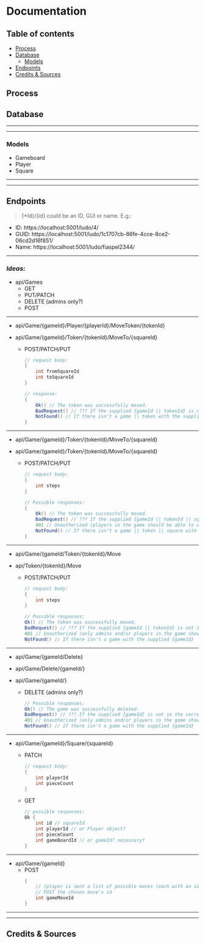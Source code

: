 # Documentation

## Table of contents

- [Process](#Process)
- [Database](#Database)
  - [Models](#Models)
- [Endpoints](#Endpoints)
- [Credits & Sources](#Credits-&-Sources)

## Process

## Database

---

---

### Models

- Gameboard
- Player
- Square

---

---

## Endpoints

> {\*Id}/{id} could be an ID, GUI or name. E.g.:

- ID: https://localhost:5001/ludo/4/
- GUID: https://localhost:5001/ludo/1c1707cb-86fe-4cce-8ce2-06cd2d16f851/
- Name: https://localhost:5001/ludo/fiaspel2344/

---

### **_Ideas_**:

- api/Games
  - GET
  - PUT/PATCH
  - DELETE (admins only?)
  - POST

---

- api/Game/{gameId}/Player/{playerId}/MoveToken/{tokenId}
- api/Game/{gameId}/Token/{tokenId}/MoveTo/{squareId}

  - POST/PATCH/PUT

    ```csharp
    // request body:
    {
        int fromSquareId
        int toSquareId
    }

    // response:
    {
        Ok() // The token was successfully moved.
        BadRequest() // ??? If the supplied {gameId || tokenId} is not in the correct format. ??? If the request is malformed in any way.
        NotFound() // If there isn't a game || token with the supplied {gameId || tokenId}
    }
    ```

---

- api/Game/{gameId}/Token/{tokenId}/MoveTo/{squareId}
- api/Game/{gameId}/Token/{tokenId}/MoveTo/{squareId}

  - POST/PATCH/PUT

    ```csharp
    // request body:
    {
        int steps
    }

    // Possible responses:
    {
        Ok() // The token was successfully moved.
        BadRequest() // ??? If the supplied {gameId || tokenId || squareId} is not in the correct format. ??? If the request is malformed in any way.
        401 // Unauthorized (players in the game should be able to update?). Or stricter still (only the player who owns the token can move it?)
        NotFound() // If there isn't a game || token || square with the supplied {gameId || tokenId || squareId}
    }
    ```

---

- api/Game/{gameId/Token/{tokenId}/Move
- api/Token/{tokenId}/Move

  - POST/PATCH/PUT

    ```csharp
    // request body:
    {
        int steps
    }

    // Possible responses:
    Ok() // The token was successfully moved.
    BadRequest() // ??? If the supplied {gameId || tokenId} is not in the correct format. ??? If the request is malformed in any way.
    401 // Unauthorized (only admins and/or players in the game should be able to delete?)
    NotFound() // If there isn't a game with the supplied {gameId}
    ```

---

- api/Game/{gameId/Delete}
- api/Game/Delete/{gameId/}
- api/Game/{gameId/}

  - DELETE (admins only?)

    ```csharp
    // Possible responses:
    Ok() // The game was successfully deleted.
    BadRequest() // ??? If the supplied {gameId} is not in the correct format. ??? If the request is malformed in any way.
    401 // Unauthorized (only admins and/or players in the game should be able to delete?)
    NotFound() // If there isn't a game with the supplied {gameId}
    ```

---

- api/Game/{gameId}/Square/{squareId}

  - PATCH
    ```csharp
    // request body:
    {
        int playerId
        int pieceCount
    }
    ```
  - GET
    ```csharp
    // possible responses:
    Ok {
        int id // squareId
        int playerId // or Player object?
        int pieceCount
        int gameBoardId // or gameId? necessary?
    }
    ```

---

- api/Game/{gameId}
  - POST
    ```csharp
    {
        // (player is sent a list of possible moves (each with an id))
        // POST the chosen move's id
        int gameMoveId
    }
    ```

---

---

## Credits & Sources

